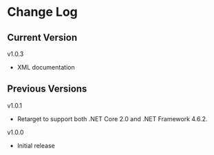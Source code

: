 # Change Log

## Current Version

v1.0.3

- XML documentation

## Previous Versions

v1.0.1

- Retarget to support both .NET Core 2.0 and .NET Framework 4.6.2.

v1.0.0

- Initial release
